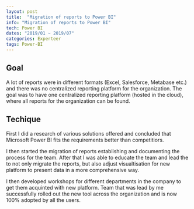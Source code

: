```yaml
---
layout: post
title:  "Migration of reports to Power BI"
info: "Migration of reports to Power BI"
tech: Power BI
dates: "2019/01 ~ 2019/07" 
categories: Experteer
tags: Power-BI
---
```


## Goal
A lot of reports were in different formats (Excel, Salesforce, Metabase etc.) and there was no centralized reporting platform for the organization. The goal was to have one centralized reporting platform (hosted in the cloud), where all reports for the organization can be found.


## Techique
First I did a research of various solutions offered and concluded that Microsoft Power BI fits the requirements better than competitiors.

I then started the migration of reports establishing and documenting the process for the team. After that I was able to educate the team and lead the to not only migrate the reports, but also adjust visualtisation for new platform to present data in a more comprehensive way.

I then developed workshops for different departments in the company to get them acquinted with new platform. Team that was lead by me successfully rolled out the new tool across the organization and is now 100% adopted by all the users.
